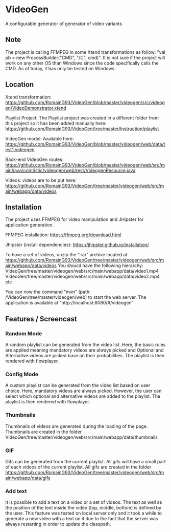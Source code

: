 # VideoGen

A configurable generator of generator of video variants 

## Note
The project is calling FFMPEG in some Xtend transformations as follow: "val pb = new ProcessBuilder("CMD", "/C", cmd)".
It is not sure if the project will work on any other OS than Windows since the code specifically calls the CMD.
As of today, it has only be tested on Windows.

## Location

Xtend transformation: https://github.com/RomainG93/VideoGen/blob/master/videogen/src/videogen/VideoDemonstrator.xtend

Playlist Project: The Playlist project was created in a different folder from this project so it has been added manually here:
https://github.com/RomainG93/VideoGen/tree/master/Instruction/playlist

VideoGen model: Available here: https://github.com/RomainG93/VideoGen/blob/master/videogen/web/data/test1.videogen

Back-end VideoGen routes: https://github.com/RomainG93/VideoGen/blob/master/videogen/web/src/main/java/com/istic/videogen/web/rest/VideogenResource.java

Videos: videos are to be put here: https://github.com/RomainG93/VideoGen/tree/master/videogen/web/src/main/webapp/data/videos

## Installation

The project uses FFMPEG for video manipulation and JHipster for application generation.

FFMPEG installation: https://ffmpeg.org/download.html

Jhipster (install dependencies): https://jhipster.github.io/installation/

To have a set of videos, unzip the ".rar" archive located at https://github.com/RomainG93/VideoGen/tree/master/videogen/web/src/main/webapp/data/videos 
You should have the following hierarchy: 
VideoGen/tree/master/videogen/web/src/main/webapp/data/video1.mp4
VideoGen/tree/master/videogen/web/src/main/webapp/data/video2.mp4
etc

You can now the command "mvn" (path: /VideoGen/tree/master/videogen/web) to start the web server.
The application is available at "http://localhost:8080/#/videogen"

## Features / Screencast

### Random Mode
  A random playlist can be generated from the video list. Here, the basic rules are applied meaning mandatory videos are always picked and Optional and Alternative videos are picked base on their probabilities.
  The playlist is then rendered with flowplayer.
    
### Config Mode
  A custom playlist can be generated from the video list based on user choice.
  Here, mandatory videos are always picked. However, the user can select which optional and alternative videos are added to the playlist.
 The playlist is then rendered with flowplayer.

### Thumbnails
  Thumbnails of videos are generated during the loading of the page.
  Thumbnails are created in the folder VideoGen/tree/master/videogen/web/src/main/webapp/data/thumbnails

### GIF
  Gifs can be generated from the current playlist. All gifs will have a small part of each videos of the current playlist.
  All gifs are created in the folder https://github.com/RomainG93/VideoGen/tree/master/videogen/web/src/main/webapp/data/gifs
  
### Add text
  It is possible to add a text on a video or a set of videos. The text as well as the position of the text inside the video (top, middle, bottom) is defined by the user.
  This feature was tested on local server only and it took a while to generate a new video with a text on it due to the fact that the server was always restarting in order to update the classpath.
  
